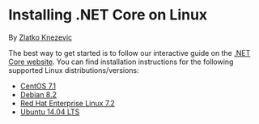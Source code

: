 # Installing .NET Core on Linux

By [Zlatko Knezevic](https://github.com/blackdwarf)

The best way to get started is to follow our interactive guide on the [.NET Core website](http://go.microsoft.com/fwlink/p/?LinkID=798306&clcid=0x409). You can find installation instructions for the following supported Linux distributions/versions:

* [CentOS 7.1](https://www.microsoft.com/net/core#centos)
* [Debian 8.2](https://www.microsoft.com/net/core#debian)
* [Red Hat Enterprise Linux 7.2](https://www.microsoft.com/net/core#redhat)
* [Ubuntu 14.04 LTS](https://www.microsoft.com/net/core#ubuntu)